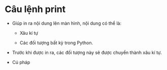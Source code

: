# Câu lệnh print
- Giúp in ra nội dung lên màn hình, nội dung có thể là:
    - Xâu kí tự

    - Các đối tượng bất kỳ trong Python.

- Trước khi được in ra, các đối tượng này sẽ được chuyển thành xâu kí tự.

- Cú pháp